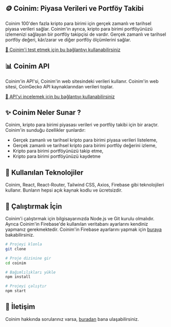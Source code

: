 ## 🪙 Coinim: Piyasa Verileri ve Portföy Takibi

Coinim 100'den fazla kripto para birimi için gerçek zamanlı ve tarihsel piyasa verileri sağlar.
Coinim'in ayrıca, kripto para birimi portföyünüzü izlemenizi sağlayan bir portföy takipçisi de vardır. Gerçek zamanlı ve tarihsel portföy değeri, kâr/zarar ve diğer portföy ölçümlerini sağlar.

[🔗 Coinim'i test etmek için bu bağlantıyı kullanabilirsiniz](https://coinim.vercel.app/)

## 📊 Coinim API

Coinim'in API'si, Coinim'in web sitesindeki verileri kullanır. Coinim'in web sitesi, CoinGecko API kaynaklarından verileri toplar.

[🔗 API'yi incelemek için bu bağlantıyı kullanabilirsiniz](https://www.coingecko.com/tr/api/documentation)

## ✨ Coinim Neler Sunar ?

Coinim, kripto para birimi piyasası verileri ve portföy takibi için bir araçtır. Coinim'in sunduğu özellikler şunlardır:

- Gerçek zamanlı ve tarihsel kripto para birimi piyasa verileri listeleme,
- Gerçek zamanlı ve tarihsel kripto para birimi portföy değerini izleme,
- Kripto para birimi portföyünüzü takip etme,
- Kripto para birimi portföyünüzü kaydetme

## 🧰 Kullanılan Teknolojiler

Coinim, React, React-Router, Tailwind CSS, Axios, Firebase gibi teknolojileri kullanır. Bunların hepsi açık kaynak kodlu ve ücretsizdir.

## 🚀 Çalıştırmak İçin

Coinim'i çalıştırmak için bilgisayarınızda Node.js ve Git kurulu olmalıdır. Ayrıca Coinim'in Firebase'de kullanılan veritabanı ayarlarını kendiniz yapmanız gerekmektedir. Coinim'in Firebase ayarlarını yapmak için [buraya](https://firebase.google.com/docs/web/setup) bakabilirsiniz.

```bash
# Projeyi klonla
git clone

# Proje dizinine gir
cd coinim

# Bağımlılıkları yükle
npm install

# Projeyi çalıştır
npm start
```

## 📧 İletişim

Coinim hakkında sorularınız varsa, [buradan](https://twitter.com/vaycem) bana ulaşabilirsiniz. 


